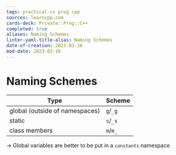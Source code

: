 ```yaml
---
tags: practical-cs prog cpp
sources: learncpp.com
cards-deck: Private::Prog::C++
completed: true
aliases: Naming Schemes
linter-yaml-title-alias: Naming Schemes
date-of-creation: 2023-03-16
mod-date: 2023-03-16
---
```


# Naming Schemes
| Type                           | Scheme   |
| ------------------------------ | -------- |
| global (outside of namespaces) | `g`/`_g` |
| static                         | `s`/`_s` |
| class members                  | `m`/`m_` |
→ Global variables are better to be put in a `constants` namespace
